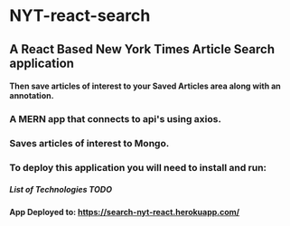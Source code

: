 # NYT-react-search
## A React Based New York Times Article Search application

#### Then save articles of interest to your Saved Articles area along with an annotation.

### A MERN app that connects to api's using axios. 
### Saves articles of interest to Mongo.

### To deploy this application you will need to install and run:
##### List of Technologies TODO



#### App Deployed to: https://search-nyt-react.herokuapp.com/
